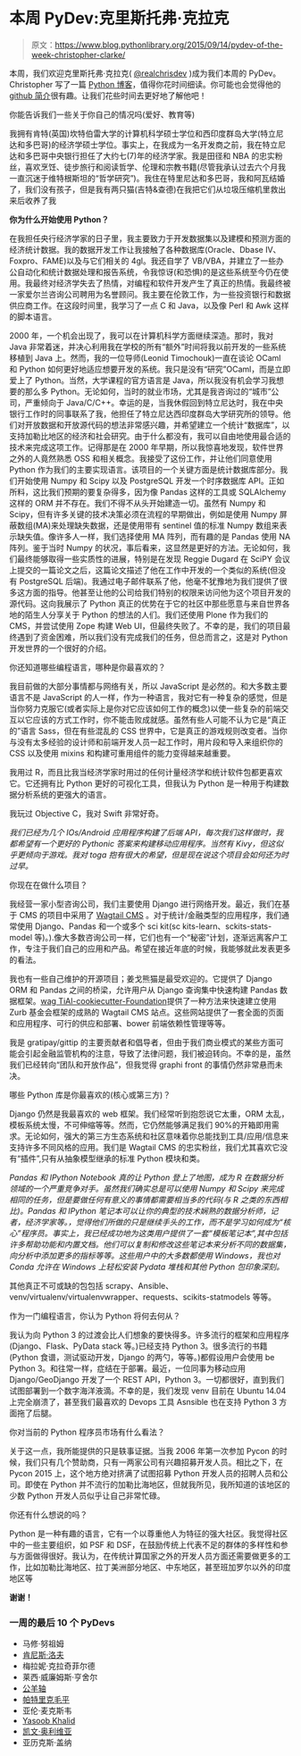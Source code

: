 # 本周 PyDev:克里斯托弗·克拉克

> 原文：<https://www.blog.pythonlibrary.org/2015/09/14/pydev-of-the-week-christopher-clarke/>

本周，我们欢迎克里斯托弗·克拉克( [@realchrisdev](https://twitter.com/realchrisdev) )成为我们本周的 PyDev。Christopher 写了一篇 [Python 博客](http://blog.chrisdev.com/)，值得你花时间细读。你可能也会觉得他的 [github 简介](https://github.com/chrisdev?tab=repositories)很有趣。让我们花些时间去更好地了解他吧！

你能告诉我们一些关于你自己的情况吗(爱好、教育等)

我拥有肯特(英国)坎特伯雷大学的计算机科学硕士学位和西印度群岛大学(特立尼达和多巴哥)的经济学硕士学位。事实上，在我成为一名开发商之前，我在特立尼达和多巴哥中央银行担任了大约七(7)年的经济学家。我是田径和 NBA 的忠实粉丝，喜欢烹饪、徒步旅行和阅读哲学、伦理和宗教书籍(尽管我承认过去六个月我一直沉迷于维特根斯坦的“哲学研究”)。我住在特里尼达和多巴哥，我和阿瓦结婚了，我们没有孩子，但是我有两只猫(吉特&查德)在我把它们从垃圾压缩机里救出来后收养了我

**你为什么开始使用 Python？**

在我担任央行经济学家的日子里，我主要致力于开发数据集以及建模和预测方面的经济统计数据。我的数据开发工作让我接触了各种数据库(Oracle、Dbase IV、Foxpro、FAME)以及与它们相关的 4gl。我还自学了 VB/VBA，并建立了一些办公自动化和统计数据处理和报告系统，令我惊讶(和恐惧)的是这些系统至今仍在使用。我最终对经济学失去了热情，对编程和软件开发产生了真正的热情。我最终被一家爱尔兰咨询公司聘用为名誉顾问。我主要在伦敦工作，为一些投资银行和数据供应商工作。在这段时间里，我学习了一点 C 和 Java，以及像 Perl 和 Awk 这样的脚本语言。

2000 年，一个机会出现了，我可以在计算机科学方面继续深造。那时，我对 Java 非常着迷，并决心利用我在学校的所有“额外”时间将我以前开发的一些系统移植到 Java 上。然而，我的一位导师(Leonid Timochouk)一直在谈论 OCaml 和 Python 如何更好地适应想要开发的系统。我只是没有“研究”OCaml，而是立即爱上了 Python。当然，大学课程的官方语言是 Java，所以我没有机会学习我想要的那么多 Python。无论如何，当时的就业市场，尤其是我咨询过的“城市”公司，严重倾向于 Java/C/C++。幸运的是，当我休假回到特立尼达时，我在中央银行工作时的同事联系了我，他担任了特立尼达西印度群岛大学研究所的领导。他们对开放数据和开放源代码的想法非常感兴趣，并希望建立一个统计“数据库”，以支持加勒比地区的经济和社会研究。由于什么都没有，我可以自由地使用最合适的技术来完成这项工作。记得那是在 2000 年早期，所以我惊喜地发现，软件世界之外的人竟然熟悉 OSS 和相关概念。我接受了这份工作，并让他们同意使用 Python 作为我们的主要实现语言。该项目的一个关键方面是统计数据库部分。我们开始使用 Numpy 和 Scipy 以及 PostgreSQL 开发一个时序数据库 API。正如所料，这比我们预期的要复杂得多，因为像 Pandas 这样的工具或 SQLAlchemy 这样的 ORM 并不存在。我们不得不从头开始建造一切。虽然有 Numpy 和 Scipy，但有许多关键的技术决策必须在流程的早期做出，例如是使用 Numpy 屏蔽数组(MA)来处理缺失数据，还是使用带有 sentinel 值的标准 Numpy 数组来表示缺失值。像许多人一样，我们选择使用 MA 阵列，而有趣的是 Pandas 使用 NA 阵列。鉴于当时 Numpy 的状况，事后看来，这显然是更好的方法。无论如何，我们最终能够取得一些实质性的进展，特别是在发现 Reggie Dugard 在 SciPY 会议上提交的一篇论文之后，这篇论文描述了他在工作中开发的一个类似的系统(但没有 PostgreSQL 后端)。我通过电子邮件联系了他，他毫不犹豫地为我们提供了很多这方面的指导。他甚至让他的公司给我们特别的权限来访问他为这个项目开发的源代码。这向我展示了 Python 真正的优势在于它的社区中那些愿意与来自世界各地的陌生人分享关于 Python 的想法的人们。我们还使用 Plone 作为我们的 CMS，并尝试使用 Zope 构建 Web UI，但最终失败了。不幸的是，我们的项目最终遇到了资金困难，所以我们没有完成我们的任务，但总而言之，这是对 Python 开发世界的一个很好的介绍。

你还知道哪些编程语言，哪种是你最喜欢的？

我目前做的大部分事情都与网络有关，所以 JavaScript 是必然的。和大多数主要语言不是 JavaScript 的人一样，作为一种语言，我对它有一种复杂的感觉，但是当你努力克服它(或者实际上是你对它应该如何工作的概念)以使一些复杂的前端交互以它应该的方式工作时，你不能击败成就感。虽然有些人可能不认为它是“真正的”语言 Sass，但在有些混乱的 CSS 世界中，它是真正的游戏规则改变者。当你与没有太多经验的设计师和前端开发人员一起工作时，用片段和导入来组织你的 CSS 以及使用 mixins 和构建可重用组件的能力变得越来越重要。

我用过 R，而且比我当经济学家时用过的任何计量经济学和统计软件包都更喜欢它。它还拥有比 Python 更好的可视化工具，但我认为 Python 是一种用于构建数据分析系统的更强大的语言。

我玩过 Objective C，我对 Swift 非常好奇。

*我们已经为几个 IOs/Android 应用程序构建了后端 API，每次我们这样做时，我都希望有一个更好的 Pythonic 答案来构建移动应用程序。当然有 Kivy，但这似乎更倾向于游戏。我对 toga 抱有很大的希望，但是现在说这个项目会如何还为时过早。*

你现在在做什么项目？

我经营一家小型咨询公司，我们主要使用 Django 进行网络开发。最近，我们在基于 CMS 的项目中采用了 [Wagtail CMS](http://wagtail.io) 。对于统计/金融类型的应用程序，我们通常使用 Django、Pandas 和一个或多个 sci kit(sc kits-learn、sckits-stats-model 等)。).像大多数咨询公司一样，它们也有一个“秘密”计划，逐渐远离客户工作，专注于我们自己的应用和产品。希望在接近年底的时候，我能够就此发表更多的看法。

我也有一些自己维护的开源项目；姜戈熊猫是最受欢迎的。它提供了 Django ORM 和 Pandas 之间的桥梁，允许用户从 Django 查询集中快速构建 Pandas 数据框架。[wag TiAl-cookiecutter-Foundation](https://github.com/chrisdev/wagtail-cookiecutter-foundaton)提供了一种方法来快速建立使用 Zurb 基金会框架的成熟的 Wagtail CMS 站点。这些网站提供了一套全面的页面和应用程序、可行的供应和部署、bower 前端依赖性管理等等。

我是 gratipay/gittip 的主要贡献者和倡导者，但由于我们商业模式的某些方面可能会引起金融监管机构的注意，导致了法律问题，我们被迫转向。不幸的是，虽然我们已经转向“团队和开放作品”，但我觉得 graphi front 的事情仍然非常悬而未决。

哪些 Python 库是你最喜欢的(核心或第三方)？

Django 仍然是我最喜欢的 web 框架。我们经常听到抱怨说它太重，ORM 太乱，模板系统太慢，不可伸缩等等。然而，它仍然能够满足我们 90%的开箱即用需求。无论如何，强大的第三方生态系统和社区意味着你总能找到工具/应用/信息来支持许多不同风格的应用。我们是 Wagtail CMS 的忠实粉丝，我们尤其喜欢它没有“插件”,只有从抽象模型继承的标准 Python 模块和类。

*Pandas 和 IPython Notebook 真的让 Python 登上了地图，成为 R 在数据分析领域的一个严重竞争对手。虽然我们确实总是可以使用 Numpy 和 Scipy 来完成相同的任务，但是要做任何有意义的事情都需要相当多的代码(与 R 之类的东西相比)。Pandas 和 IPython 笔记本可以让你的典型的技术娴熟的数据分析师，记者，经济学家等。，觉得他们所做的只是继续手头的工作，而不是学习如何成为“核心”程序员。事实上，我已经成功地为这类用户提供了一套“模板笔记本”,其中包括许多帮助功能和内置文档。他们可以复制和修改这些笔记本来分析不同的数据集，向分析中添加更多的指标等等。这些用户中的大多数都使用 Windows，我也对 Conda 允许在 Windows 上轻松安装 Pydata 堆栈和其他 Python 包印象深刻。*

其他真正不可或缺的包包括 scrapy、Ansible、venv/virtualenv/virtualenvwrapper、requests、scikits-statmodels 等等。

作为一门编程语言，你认为 Python 将何去何从？

我认为向 Python 3 的过渡会比人们想象的要快得多。许多流行的框架和应用程序(Django、Flask、PyData stack 等。)已经支持 Python 3。很多流行的书籍(Python 食谱，测试驱动开发，Django 的两勺，等等。)都假设用户会使用 be Python 3。和往常一样，症结在于部署。最近，一位同事为移动应用 Django/GeoDjango 开发了一个 REST API，Python 3。一切都很好，直到我们试图部署到一个数字海洋液滴。不幸的是，我们发现 venv 目前在 Ubuntu 14.04 上完全崩溃了，甚至我们最喜欢的 Devops 工具 Asnsible 也在支持 Python 3 方面拖了后腿。

你对当前的 Python 程序员市场有什么看法？

关于这一点，我所能提供的只是轶事证据。当我 2006 年第一次参加 Pycon 的时候，我们只有几个赞助商，只有一两家公司有兴趣招募开发人员。相比之下，在 Pycon 2015 上，这个地方绝对挤满了试图招募 Python 开发人员的招聘人员和公司。即使在 Python 并不流行的加勒比海地区，但就我所见，我所知道的该地区的少数 Python 开发人员似乎让自己非常忙碌。

你还有什么想说的吗？

Python 是一种有趣的语言，它有一个以尊重他人为特征的强大社区。我觉得社区中的一些主要组织，如 PSF 和 DSF，在鼓励传统上代表不足的群体的多样性和参与方面做得很好。我认为，在传统计算国家之外的开发人员方面还需要做更多的工作，比如加勒比海地区、拉丁美洲部分地区、中东地区，甚至班加罗尔以外的印度地区等

**谢谢！**

### 一周的最后 10 个 PyDevs

*   马修·努祖姆
*   [肯尼斯·洛夫](https://www.blog.pythonlibrary.org/2015/08/31/pydev-of-the-week-kenneth-love/)
*   梅拉妮·克拉奇菲尔德
*   莱西·威廉姆斯·亨舍尔
*   [公羊轴](https://www.blog.pythonlibrary.org/2015/08/10/pydev-of-the-week-ram-rachum/)
*   [帕特里克毛平](https://www.blog.pythonlibrary.org/2015/08/03/pydev-of-the-week-patrick-maupin/)
*   亚伦·麦克斯韦
*   [Yasoob Khalid](https://www.blog.pythonlibrary.org/2015/07/20/pydev-of-the-week-yasoob-khalid/)
*   [凯文·奥利维亚](https://www.blog.pythonlibrary.org/2015/07/13/pydev-of-the-week-kevin-ollivier/)
*   亚历克斯·盖纳